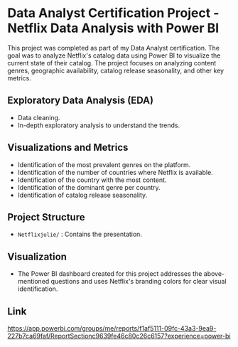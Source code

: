 # Data Analyst Certification Project - Netflix Data Analysis with Power BI

This project was completed as part of my Data Analyst certification. The goal was to analyze Netflix's catalog data using Power BI to visualize the current state of their catalog. The project focuses on analyzing content genres, geographic availability, catalog release seasonality, and other key metrics.

## Exploratory Data Analysis (EDA)

- Data cleaning.
- In-depth exploratory analysis to understand the trends.

## Visualizations and Metrics

- Identification of the most prevalent genres on the platform.
- Identification of the number of countries where Netflix is available.
- Identification of the country with the most content.
- Identification of the dominant genre per country.
- Identification of catalog release seasonality.

## Project Structure

- `Netflixjulie/` : Contains the presentation.

## Visualization

- The Power BI dashboard created for this project addresses the above-mentioned questions and uses Netflix's branding colors for clear visual identification.

## Link
https://app.powerbi.com/groups/me/reports/f1af5111-09fc-43a3-9ea9-227b7ca69faf/ReportSectionc9639fe46c80c26c6157?experience=power-bi
